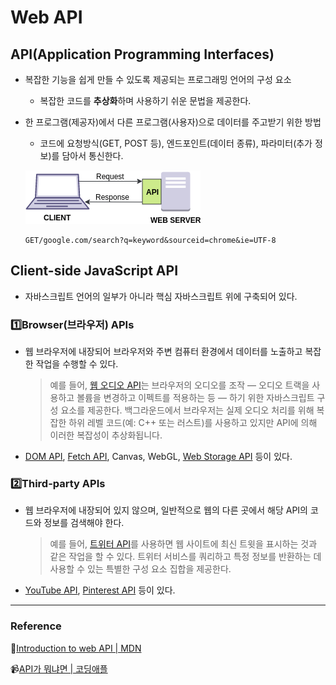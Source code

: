 # Web API

## API(Application Programming Interfaces)
* 복잡한 기능을 쉽게 만들 수 있도록 제공되는 프로그래밍 언어의 구성 요소
  * 복잡한 코드를 **추상화**하며 사용하기 쉬운 문법을 제공한다.

* 한 프로그램(제공자)에서 다른 프로그램(사용자)으로 데이터를 주고받기 위한 방법
  * 코드에 요청방식(GET, POST 등), 엔드포인트(데이터 종류), 파라미터(추가 정보)를 담아서 통신한다. 
  
  ![Web API](./Web_Image/Web_API.png)
  ```
  GET/google.com/search?q=keyword&sourceid=chrome&ie=UTF-8
  ```

## Client-side JavaScript API
* 자바스크립트 언어의 일부가 아니라 핵심 자바스크립트 위에 구축되어 있다.

### 1️⃣Browser(브라우저) APIs

* 웹 브라우저에 내장되어 브라우저와 주변 컴퓨터 환경에서 데이터를 노출하고 복잡한 작업을 수행할 수 있다.
  > 예를 들어, [웹 오디오 API](https://developer.mozilla.org/en-US/docs/Web/API/Web_Audio_API)는 브라우저의 오디오를 조작 — 오디오 트랙을 사용하고 볼륨을 변경하고 이펙트를 적용하는 등 — 하기 위한 자바스크립트 구성 요소를 제공한다. 백그라운드에서 브라우저는 실제 오디오 처리를 위해 복잡한 하위 레벨 코드(예: C++ 또는 러스트)를 사용하고 있지만 API에 의해 이러한 복잡성이 추상화됩니다.

* [DOM API](https://developer.mozilla.org/en-US/docs/Web/API/Document_Object_Model), [Fetch API](https://developer.mozilla.org/en-US/docs/Web/API/Fetch_API), Canvas, WebGL, [Web Storage API](https://developer.mozilla.org/en-US/docs/Web/API/Web_Storage_API) 등이 있다.

### 2️⃣Third-party APIs

* 웹 브라우저에 내장되어 있지 않으며, 일반적으로 웹의 다른 곳에서 해당 API의 코드와 정보를 검색해야 한다. 
  > 예를 들어, [트위터 API](https://developer.twitter.com/en/docs)를 사용하면 웹 사이트에 최신 트윗을 표시하는 것과 같은 작업을 할 수 있다. 트위터 서비스를 쿼리하고 특정 정보를 반환하는 데 사용할 수 있는 특별한 구성 요소 집합을 제공한다.

* [YouTube API](https://developers.google.com/youtube/), [Pinterest API](https://developers.pinterest.com/) 등이 있다. 


***
### Reference

🔗[Introduction to web API | MDN](https://developer.mozilla.org/en-US/docs/Learn/JavaScript/Client-side_web_APIs/Introduction#what_are_apis)

📹[API가 뭐냐면 | 코딩애플](https://www.youtube.com/watch?v=ckSdPNKM2pY)



